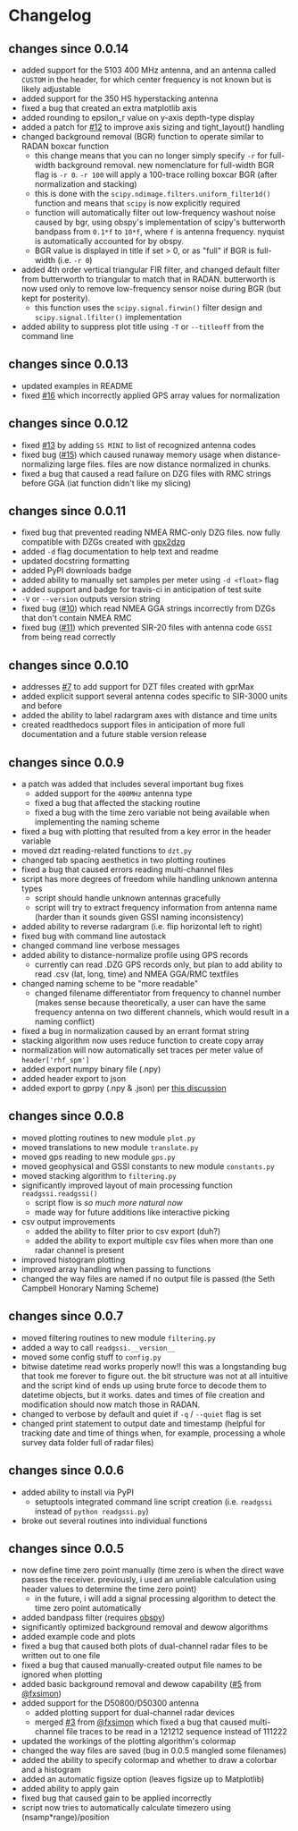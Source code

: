 # Changelog

## changes since 0.0.14
- added support for the 5103 400 MHz antenna, and an antenna called `CUSTOM` in the header, for which center frequency is not known but is likely adjustable
- added support for the 350 HS hyperstacking antenna
- fixed a bug that created an extra matplotlib axis
- added rounding to epsilon_r value on y-axis depth-type display
- added a patch for [#12](https://github.com/iannesbitt/readgssi/issues/12) to improve axis sizing and tight_layout() handling
- changed background removal (BGR) function to operate similar to RADAN boxcar function
  - this change means that you can no longer simply specify `-r` for full-width background removal. new nomenclature for full-width BGR flag is `-r 0`. `-r 100` will apply a 100-trace rolling boxcar BGR (after normalization and stacking)
  - this is done with the `scipy.ndimage.filters.uniform_filter1d()` function and means that `scipy` is now explicitly required
  - function will automatically filter out low-frequency washout noise caused by bgr, using obspy's implementation of scipy's butterworth bandpass from `0.1*f` to `10*f`, where `f` is antenna frequency. nyquist is automatically accounted for by obspy.
  - BGR value is displayed in title if set > 0, or as "full" if BGR is full-width (i.e. `-r 0`)
- added 4th order vertical triangular FIR filter, and changed default filter from butterworth to triangular to match that in RADAN. butterworth is now used only to remove low-frequency sensor noise during BGR (but kept for posterity).
  - this function uses the `scipy.signal.firwin()` filter design and `scipy.signal.lfilter()` implementation
- added ability to suppress plot title using `-T` or `--titleoff` from the command line

## changes since 0.0.13
- updated examples in README
- fixed [#16](https://github.com/iannesbitt/readgssi/issues/16) which incorrectly applied GPS array values for normalization

## changes since 0.0.12
- fixed [#13](https://github.com/iannesbitt/readgssi/issues/13) by adding `SS MINI` to list of recognized antenna codes
- fixed bug ([#15](https://github.com/iannesbitt/readgssi/issues/15)) which caused runaway memory usage when distance-normalizing large files. files are now distance normalized in chunks.
- fixed a bug that caused a read failure on DZG files with RMC strings before GGA (iat function didn't like my slicing)

## changes since 0.0.11
- fixed bug that prevented reading NMEA RMC-only DZG files. now fully compatible with DZGs created with [gpx2dzg](https://github.com/iannesbitt/gpx2dzg)
- added `-d` flag documentation to help text and readme
- updated docstring formatting
- added PyPI downloads badge
- added ability to manually set samples per meter using `-d <float>` flag
- added support and badge for travis-ci in anticipation of test suite
- `-V` or `--version` outputs version string
- fixed bug ([#10](https://github.com/iannesbitt/readgssi/issues/10)) which read NMEA GGA strings incorrectly from DZGs that don't contain NMEA RMC
- fixed bug ([#11](https://github.com/iannesbitt/readgssi/issues/11)) which prevented SIR-20 files with antenna code `GSSI` from being read correctly

## changes since 0.0.10
- addresses [#7](https://github.com/iannesbitt/readgssi/issues/7) to add support for DZT files created with gprMax 
- added explicit support several antenna codes specific to SIR-3000 units and before
- added the ability to label radargram axes with distance and time units
- created readthedocs support files in anticipation of more full documentation and a future stable version release

## changes since 0.0.9
- a patch was added that includes several important bug fixes
  - added support for the `400MHz` antenna type
  - fixed a bug that affected the stacking routine
  - fixed a bug with the time zero variable not being available when implementing the naming scheme
- fixed a bug with plotting that resulted from a key error in the header variable
- moved dzt reading-related functions to `dzt.py`
- changed tab spacing aesthetics in two plotting routines
- fixed a bug that caused errors reading multi-channel files
- script has more degrees of freedom while handling unknown antenna types
  - script should handle unknown antennas gracefully
  - script will try to extract frequency information from antenna name (harder than it sounds given GSSI naming inconsistency)
- added ability to reverse radargram (i.e. flip horizontal left to right)
- fixed bug with command line autostack
- changed command line verbose messages
- added ability to distance-normalize profile using GPS records
  - currently can read .DZG GPS records only, but plan to add ability to read .csv (lat, long, time) and NMEA GGA/RMC textfiles
- changed naming scheme to be "more readable"
  - changed filename differentiator from frequency to channel number (makes sense because theoretically, a user can have the same frequency antenna on two different channels, which would result in a naming conflict)
- fixed a bug in normalization caused by an errant format string
- stacking algorithm now uses reduce function to create copy array
- normalization will now automatically set traces per meter value of `header['rhf_spm']`
- added export numpy binary file (.npy)
- added header export to json
- added export to gprpy (.npy & .json) per [this discussion](https://github.com/NSGeophysics/GPRPy/issues/3)

## changes since 0.0.8
- moved plotting routines to new module `plot.py`
- moved translations to new module `translate.py`
- moved gps reading to new module `gps.py`
- moved geophysical and GSSI constants to new module `constants.py`
- moved stacking algorithm to `filtering.py`
- significantly improved layout of main processing function `readgssi.readgssi()`
  - script flow is *so much more natural now*
  - made way for future additions like interactive picking
- csv output improvements
  - added the ability to filter prior to csv export (duh?)
  - added the ability to export multiple csv files when more than one radar channel is present
- improved histogram plotting
- improved array handling when passing to functions
- changed the way files are named if no output file is passed (the Seth Campbell Honorary Naming Scheme)

## changes since 0.0.7
- moved filtering routines to new module `filtering.py`
- added a way to call `readgssi.__version__`
- moved some config stuff to `config.py`
- bitwise datetime read works properly now!! this was a longstanding bug that took me forever to figure out. the bit structure was not at all intuitive and the script kind of ends up using brute force to decode them to datetime objects, but it works. dates and times of file creation and modification should now match those in RADAN.
- changed to verbose by default and quiet if `-q` / `--quiet` flag is set
- changed print statement to output date and timestamp (helpful for tracking date and time of things when, for example, processing a whole survey data folder full of radar files)


## changes since 0.0.6
- added ability to install via PyPI
  - setuptools integrated command line script creation (i.e. `readgssi` instead of `python readgssi.py`)
- broke out several routines into individual functions

## changes since 0.0.5
- now define time zero point manually (time zero is when the direct wave passes the receiver. previously, i used an unreliable calculation using header values to determine the time zero point)
  - in the future, i will add a signal processing algorithm to detect the time zero point automatically
- added bandpass filter (requires [obspy](https://obspy.org/))
- significantly optimized background removal and dewow algorithms
- added example code and plots
- fixed a bug that caused both plots of dual-channel radar files to be written out to one file
- fixed a bug that caused manually-created output file names to be ignored when plotting
- added basic background removal and dewow capability ([#5](https://github.com/iannesbitt/readgssi/pull/5) from [@fxsimon](https://github.com/fxsimon))
- added support for the D50800/D50300 antenna
  - added plotting support for dual-channel radar devices
  - merged [#3](https://github.com/iannesbitt/readgssi/pull/3) from [@fxsimon](https://github.com/fxsimon) which fixed a bug that caused multi-channel file traces to be read in a 121212 sequence instead of 111222
- updated the workings of the plotting algorithm's colormap
- changed the way files are saved (bug in 0.0.5 mangled some filenames)
- added the ability to specify colormap and whether to draw a colorbar and a histogram
- added an automatic figsize option (leaves figsize up to Matplotlib)
- added ability to apply gain
- fixed bug that caused gain to be applied incorrectly
- script now tries to automatically calculate timezero using (nsamp\*range)/position
